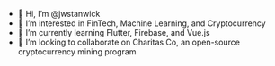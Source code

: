 - 👋 Hi, I’m @jwstanwick
- 👀 I’m interested in FinTech, Machine Learning, and Cryptocurrency
- 🌱 I’m currently learning Flutter, Firebase, and Vue.js
- 💞️ I’m looking to collaborate on Charitas Co, an open-source cryptocurrency mining program

<!---
jwstanwick/jwstanwick is a ✨ special ✨ repository because its `README.md` (this file) appears on your GitHub profile.
You can click the Preview link to take a look at your changes.
--->
